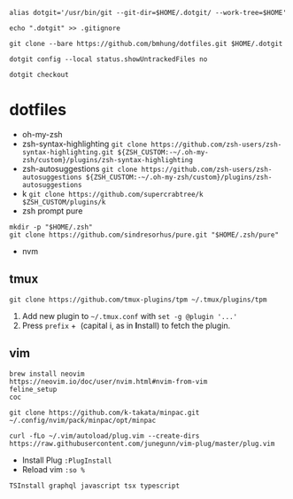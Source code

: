 `alias dotgit='/usr/bin/git --git-dir=$HOME/.dotgit/ --work-tree=$HOME'`

`echo ".dotgit" >> .gitignore`

`git clone --bare https://github.com/bmhung/dotfiles.git $HOME/.dotgit`

`dotgit config --local status.showUntrackedFiles no`

`dotgit checkout`

# dotfiles

- oh-my-zsh
- zsh-syntax-highlighting
```git clone https://github.com/zsh-users/zsh-syntax-highlighting.git ${ZSH_CUSTOM:-~/.oh-my-zsh/custom}/plugins/zsh-syntax-highlighting```
- zsh-autosuggestions
```git clone https://github.com/zsh-users/zsh-autosuggestions ${ZSH_CUSTOM:-~/.oh-my-zsh/custom}/plugins/zsh-autosuggestions```
- k
```git clone https://github.com/supercrabtree/k $ZSH_CUSTOM/plugins/k```
- zsh prompt pure
```
mkdir -p "$HOME/.zsh"
git clone https://github.com/sindresorhus/pure.git "$HOME/.zsh/pure"
```
- nvm
  

## tmux

`git clone https://github.com/tmux-plugins/tpm ~/.tmux/plugins/tpm`

1. Add new plugin to `~/.tmux.conf` with `set -g @plugin '...'`
2. Press `prefix` +  (capital i, as in **I**nstall) to fetch the plugin.

## vim

```
brew install neovim
https://neovim.io/doc/user/nvim.html#nvim-from-vim
feline_setup
coc
```
```
git clone https://github.com/k-takata/minpac.git ~/.config/nvim/pack/minpac/opt/minpac
```
```
curl -fLo ~/.vim/autoload/plug.vim --create-dirs https://raw.githubusercontent.com/junegunn/vim-plug/master/plug.vim
```

- Install Plug `:PlugInstall`
- Reload vim `:so %`

```
TSInstall graphql javascript tsx typescript
```
